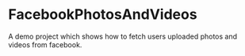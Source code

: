# FacebookPhotosAndVideos
A demo project which shows how to fetch users uploaded photos and videos from facebook. 

